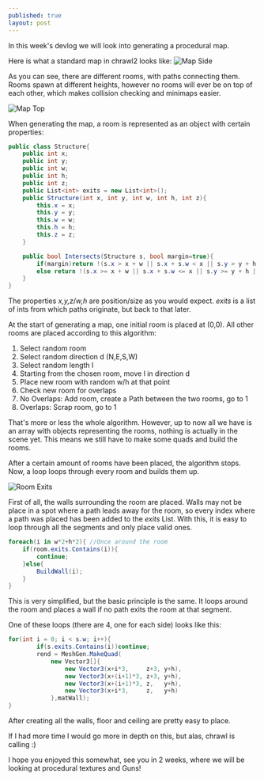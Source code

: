 ```yaml
---
published: true
layout: post
---
```



In this week's devlog we will look into generating a procedural map.

<!--excerpt-->

Here is what a standard map in chrawl2 looks like:
![Map Side](http://imgur.com/jUma1Xa.png)

As you can see, there are different rooms, with paths connecting them. Rooms spawn at different heights, however no rooms will ever be on top of each other, which makes collision checking and minimaps easier. 

![Map Top](http://imgur.com/R7vjCM6.png)

When generating the map, a room is represented as an object with certain properties:
```c#
public class Structure{
	public int x;
	public int y;
	public int w;
	public int h;
	public int z;
	public List<int> exits = new List<int>();
	public Structure(int x, int y, int w, int h, int z){
		this.x = x;
		this.y = y;
		this.w = w;
		this.h = h;
		this.z = z;
	}

	public bool Intersects(Structure s, bool margin=true){
		if(margin)return !(s.x > x + w || s.x + s.w < x || s.y > y + h || s.y + s.h < y);
		else return !(s.x >= x + w || s.x + s.w <= x || s.y >= y + h || s.y + s.h <= y);
	}
}

```
The properties *x,y,z*/*w,h* are position/size as you would expect. *exits* is a list of 
ints from which paths originate, but back to that later.

At the start of generating a map, one initial room is placed at (0,0). All other rooms are placed according to this algorithm:

1. Select random room
2. Select random direction d (N,E,S,W)
3. Select random length l
4. Starting from the chosen room, move l in direction d
5. Place new room with random w/h at that point
6. Check new room for overlaps
7. No Overlaps: Add room, create a Path between the two rooms, go to 1
8. Overlaps: Scrap room, go to 1

That's more or less the whole algorithm. However, up to now all we have is an array with objects representing the rooms, nothing is actually in the scene yet. This means we still have to make some quads and build the rooms.

After a certain amount of rooms have been placed, the algorithm stops. Now, a loop loops through every room and builds them up.

![Room Exits](http://imgur.com/lu3llzP.png)

First of all, the walls surrounding the room are placed. Walls may not be place in a spot where a path leads away for the room, so every index where a path was placed has been added to the *exits* List\. With this, it is easy to loop through all the segments and only place valid ones. 

```c#
foreach(i in w*2+h*2){ //Once around the room
	if(room.exits.Contains(i)){
    	continue;
    }else{
    	BuildWall(i);
    }
}

```

This is very simplified, but the basic principle is the same. It loops around the room and places a wall if no path exits the room at that segment.

One of these loops (there are 4, one for each side) looks like this:
```c#
for(int i = 0; i < s.w; i++){
		if(s.exits.Contains(i))continue;
		rend = MeshGen.MakeQuad(
			new Vector3[]{
				new Vector3(x+i*3,     z+3, y+h),
				new Vector3(x+(i+1)*3, z+3, y+h),
				new Vector3(x+(i+1)*3, z,   y+h),
				new Vector3(x+i*3,     z,   y+h)
			},matWall);
}

```

After creating all the walls, floor and ceiling are pretty easy to place.


If I had more time I would go more in depth on this, but alas, chrawl is calling :)

I hope you enjoyed this somewhat, see you in 2 weeks, where we will be looking at procedural textures and Guns!
